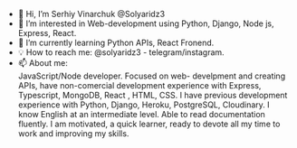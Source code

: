- 👋 Hi, I’m Serhiy Vinarchuk @Solyaridz3
- 👀 I’m interested in Web-development using Python, Django, Node js, Express, React.
- 🌱 I’m currently learning Python APIs, React Fronend.
- 💡 How to reach me: @solyaridz3 - telegram/instagram.
- 📫 About me:<br/>
JavaScript/Node developer. Focused on web- develpment and creating APIs, have non-comercial development experience with
Express, Typescript, MongoDB, React , HTML, CSS. I have previous development experience with Python, Django, Heroku, PostgreSQL, Cloudinary. I know English at an intermediate level. Able to read documentation fluently. I am motivated, a quick learner, ready to devote all my time to work and improving my skills.
<!---
Solyaridz3/Solyaridz3 is a ✨ special ✨ repository because its `README.md` (this file) appears on your GitHub profile.
You can click the Preview link to take a look at your changes.
--->

